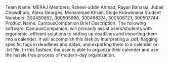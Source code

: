 Team Name: MERAJ
Members: Raheel-uddin Ahmad, Rayan Bahassi, Jubair Chowdhury, Alexa Georges, Mohammad Khsim, Eloge Kubwimana
Student Numbers: 300480662, 300505998, 300468374, 300508721, 300507744
Product Name: CampusCompanion
Brief Description: 
The following software, CampusCompanion, will primarily assist users/students with ergonomic, efficent solutions to setting up deadlines and importing them into a calender. It will accomplish this task by interpreting a .pdf, flagging specific tags in deadlines and dates, and exporting them to a calender or .txt file. In this fashion, the user is able to organize their calender and use the hassle free process of modern-day organization. 
